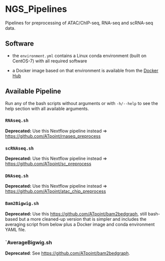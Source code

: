 # NGS_Pipelines

Pipelines for preprocessing of ATAC/ChIP-seq, RNA-seq and scRNA-seq data. 

## Software

- the `environment.yml` contains a Linux conda environment (built on CentOS-7) with all required software

- a Docker image based on that environment is available from the [Docker Hub](https://hub.docker.com/r/atpoint/ngs_pipelines)

## Available Pipeline
  
Run any of the bash scripts without arguments or with `-h/--help` to see the help section with all available arguments.
  
### `RNAseq.sh`

**Deprecated:** Use this Nextflow pipeline instead => https://github.com/ATpoint/rnaseq_preprocess

### `scRNAseq.sh`
  
**Deprecated:** Use this Nextflow pipeline instead => https://github.com/ATpoint/sc_preprocess

### `DNAseq.sh`

**Deprecated:** Use this Nextflow pipeline instead => https://github.com/ATpoint/atac_chip_preprocess
 
### `Bam2Bigwig.sh`

**Deprecated:** Use this https://github.com/ATpoint/bam2bedgraph, still bash-based but a more cleaned-up version that
is simpler and includes the averaging script from below plus a Docker image and conda environment YAML file.

### `AverageBigwig.sh

**Deprecated**: See https://github.com/ATpoint/bam2bedgraph.

